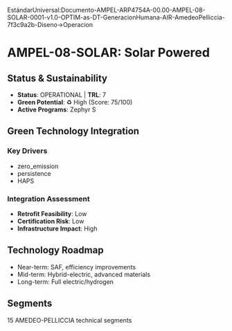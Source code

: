EstándarUniversal:Documento-AMPEL-ARP4754A-00.00-AMPEL-08-SOLAR-0001-v1.0-OPTIM-as-DT-GeneracionHumana-AIR-AmedeoPelliccia-7f3c9a2b-Diseno→Operacion

# AMPEL-08-SOLAR: Solar Powered

## Status & Sustainability
- **Status**: OPERATIONAL | **TRL**: 7
- **Green Potential**: ♻️ High (Score: 75/100)
- **Active Programs**: Zephyr S

## Green Technology Integration
### Key Drivers
- zero_emission
- persistence
- HAPS

### Integration Assessment
- **Retrofit Feasibility**: Low
- **Certification Risk**: Low
- **Infrastructure Impact**: High

## Technology Roadmap
- Near-term: SAF, efficiency improvements
- Mid-term: Hybrid-electric, advanced materials
- Long-term: Full electric/hydrogen

## Segments
15 AMEDEO-PELLICCIA technical segments

